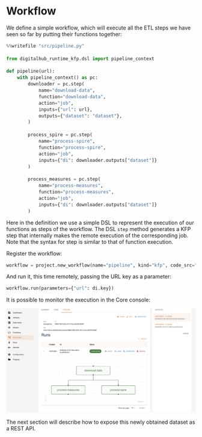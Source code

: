 # Workflow

We define a simple workflow, which will execute all the ETL steps we have seen so far by putting their functions together:

``` python
%%writefile "src/pipeline.py"

from digitalhub_runtime_kfp.dsl import pipeline_context

def pipeline(url):
    with pipeline_context() as pc:
        downloader = pc.step(
            name="download-data",
            function="download-data",
            action="job",
            inputs={"url": url},
            outputs={"dataset": "dataset"},
        )

        process_spire = pc.step(
            name="process-spire",
            function="process-spire",
            action="job",
            inputs={"di": downloader.outputs["dataset"]}
        )

        process_measures = pc.step(
            name="process-measures",
            function="process-measures",
            action="job",
            inputs={"di": downloader.outputs["dataset"]}
        )
```

Here in the definition we use a simple DSL to represent the execution of our functions as steps of the workflow. The DSL ``step`` method generates a KFP step that internally makes the remote execution of the corresponding job. Note that the syntax for step is similar to that of function execution.

Register the workflow:

``` python
workflow = project.new_workflow(name="pipeline", kind="kfp", code_src="src/pipeline.py", handler="pipeline")
```

And run it, this time remotely, passing the URL key as a parameter:

``` python
workflow.run(parameters={"url": di.key})
```

It is possible to monitor the execution in the Core console:

![Pipeline image](../../images/scenario-etl/pipeline.png)

The next section will describe how to expose this newly obtained dataset as a REST API.
